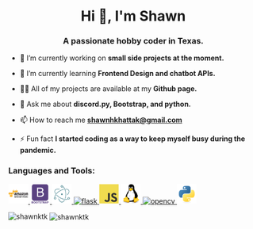 <h1 align="center">Hi 👋, I'm Shawn</h1>
<h3 align="center">A passionate hobby coder in Texas.</h3>

- 🔭 I’m currently working on **small side projects at the moment.**

- 🌱 I’m currently learning **Frontend Design and chatbot APIs.**

- 👨‍💻 All of my projects are available at my **Github page.**

- 💬 Ask me about **discord.py, Bootstrap, and python.**

- 📫 How to reach me **shawnhkhattak@gmail.com**

- ⚡ Fun fact **I started coding as a way to keep myself busy during the pandemic.**


<h3 align="left">Languages and Tools:</h3>
<p align="left"> <a href="https://aws.amazon.com" target="_blank"> <img src="https://raw.githubusercontent.com/devicons/devicon/master/icons/amazonwebservices/amazonwebservices-original-wordmark.svg" alt="aws" width="40" height="40"/> </a> <a href="https://getbootstrap.com" target="_blank"> <img src="https://raw.githubusercontent.com/devicons/devicon/master/icons/bootstrap/bootstrap-plain-wordmark.svg" alt="bootstrap" width="40" height="40"/> </a> <a href="https://www.electronjs.org" target="_blank"> <img src="https://raw.githubusercontent.com/devicons/devicon/master/icons/electron/electron-original.svg" alt="electron" width="40" height="40"/> </a> <a href="https://flask.palletsprojects.com/" target="_blank"> <img src="https://www.vectorlogo.zone/logos/pocoo_flask/pocoo_flask-icon.svg" alt="flask" width="40" height="40"/> </a> <a href="https://developer.mozilla.org/en-US/docs/Web/JavaScript" target="_blank"> <img src="https://raw.githubusercontent.com/devicons/devicon/master/icons/javascript/javascript-original.svg" alt="javascript" width="40" height="40"/> </a> <a href="https://www.linux.org/" target="_blank"> <img src="https://raw.githubusercontent.com/devicons/devicon/master/icons/linux/linux-original.svg" alt="linux" width="40" height="40"/> </a> <a href="https://opencv.org/" target="_blank"> <img src="https://www.vectorlogo.zone/logos/opencv/opencv-icon.svg" alt="opencv" width="40" height="40"/> </a> <a href="https://www.python.org" target="_blank"> <img src="https://raw.githubusercontent.com/devicons/devicon/master/icons/python/python-original.svg" alt="python" width="40" height="40"/> </a> </p>

<p><img align="left" src="https://github-readme-stats.vercel.app/api/top-langs?username=shawnktk&show_icons=true&locale=en&layout=compact" alt="shawnktk" /></p>

<p>&nbsp;<img align="center" src="https://github-readme-stats.vercel.app/api?username=shawnktk&show_icons=true&locale=en" alt="shawnktk" /></p>
